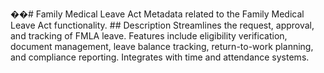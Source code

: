��#   F a m i l y   M e d i c a l   L e a v e   A c t 
 
 
 
 M e t a d a t a   r e l a t e d   t o   t h e   F a m i l y   M e d i c a l   L e a v e   A c t   f u n c t i o n a l i t y . 
 
 
 
 # #   D e s c r i p t i o n 
 
 
 
 S t r e a m l i n e s   t h e   r e q u e s t ,   a p p r o v a l ,   a n d   t r a c k i n g   o f   F M L A   l e a v e .   F e a t u r e s   i n c l u d e   e l i g i b i l i t y   v e r i f i c a t i o n ,   d o c u m e n t   m a n a g e m e n t ,   l e a v e   b a l a n c e   t r a c k i n g ,   r e t u r n - t o - w o r k   p l a n n i n g ,   a n d   c o m p l i a n c e   r e p o r t i n g .   I n t e g r a t e s   w i t h   t i m e   a n d   a t t e n d a n c e   s y s t e m s . 
 
 
